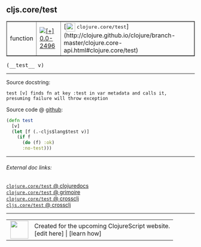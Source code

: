 ## cljs.core/test



 <table border="1">
<tr>
<td>function</td>
<td><a href="https://github.com/cljsinfo/cljs-api-docs/tree/0.0-2496"><img valign="middle" alt="[+] 0.0-2496" title="Added in 0.0-2496" src="https://img.shields.io/badge/+-0.0--2496-lightgrey.svg"></a> </td>
<td>
[<img height="24px" valign="middle" src="http://i.imgur.com/1GjPKvB.png"> <samp>clojure.core/test</samp>](http://clojure.github.io/clojure/branch-master/clojure.core-api.html#clojure.core/test)
</td>
</tr>
</table>


 <samp>
(__test__ v)<br>
</samp>

---





Source docstring:

```
test [v] finds fn at key :test in var metadata and calls it,
presuming failure will throw exception
```


Source code @ [github](https://github.com/clojure/clojurescript/blob/r2629/src/cljs/cljs/core.cljs#L9097-L9104):

```clj
(defn test
  [v]
  (let [f (.-cljs$lang$test v)]
    (if f
      (do (f) :ok)
      :no-test)))
```

<!--
Repo - tag - source tree - lines:

 <pre>
clojurescript @ r2629
└── src
    └── cljs
        └── cljs
            └── <ins>[core.cljs:9097-9104](https://github.com/clojure/clojurescript/blob/r2629/src/cljs/cljs/core.cljs#L9097-L9104)</ins>
</pre>

-->

---



###### External doc links:

[`clojure.core/test` @ clojuredocs](http://clojuredocs.org/clojure.core/test)<br>
[`clojure.core/test` @ grimoire](http://conj.io/store/v1/org.clojure/clojure/1.7.0-beta3/clj/clojure.core/test/)<br>
[`clojure.core/test` @ crossclj](http://crossclj.info/fun/clojure.core/test.html)<br>
[`cljs.core/test` @ crossclj](http://crossclj.info/fun/cljs.core.cljs/test.html)<br>

---

 <table>
<tr><td>
<img valign="middle" align="right" width="48px" src="http://i.imgur.com/Hi20huC.png">
</td><td>
Created for the upcoming ClojureScript website.<br>
[edit here] | [learn how]
</td></tr></table>

[edit here]:https://github.com/cljsinfo/cljs-api-docs/blob/master/cljsdoc/cljs.core/test.cljsdoc
[learn how]:https://github.com/cljsinfo/cljs-api-docs/wiki/cljsdoc-files

<!--

This information was too distracting to show to readers, but I'll leave it
commented here since it is helpful to:

- pretty-print the data used to generate this document
- and show how to retrieve that data



The API data for this symbol:

```clj
{:ns "cljs.core",
 :name "test",
 :signature ["[v]"],
 :history [["+" "0.0-2496"]],
 :type "function",
 :full-name-encode "cljs.core/test",
 :source {:code "(defn test\n  [v]\n  (let [f (.-cljs$lang$test v)]\n    (if f\n      (do (f) :ok)\n      :no-test)))",
          :title "Source code",
          :repo "clojurescript",
          :tag "r2629",
          :filename "src/cljs/cljs/core.cljs",
          :lines [9097 9104]},
 :full-name "cljs.core/test",
 :clj-symbol "clojure.core/test",
 :docstring "test [v] finds fn at key :test in var metadata and calls it,\npresuming failure will throw exception"}

```

Retrieve the API data for this symbol:

```clj
;; from Clojure REPL
(require '[clojure.edn :as edn])
(-> (slurp "https://raw.githubusercontent.com/cljsinfo/cljs-api-docs/catalog/cljs-api.edn")
    (edn/read-string)
    (get-in [:symbols "cljs.core/test"]))
```

-->
